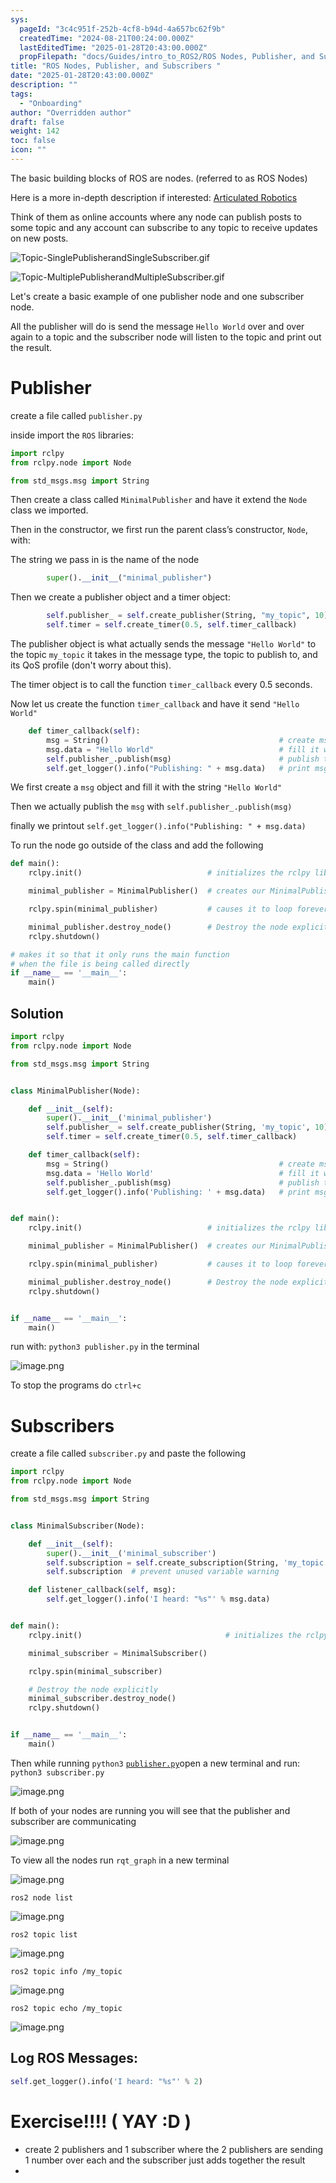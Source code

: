```yaml
---
sys:
  pageId: "3c4c951f-252b-4cf8-b94d-4a657bc62f9b"
  createdTime: "2024-08-21T00:24:00.000Z"
  lastEditedTime: "2025-01-28T20:43:00.000Z"
  propFilepath: "docs/Guides/intro_to_ROS2/ROS Nodes, Publisher, and Subscribers .md"
title: "ROS Nodes, Publisher, and Subscribers "
date: "2025-01-28T20:43:00.000Z"
description: ""
tags:
  - "Onboarding"
author: "Overridden author"
draft: false
weight: 142
toc: false
icon: ""
---
```


The basic building blocks of ROS are nodes. (referred to as ROS Nodes)

Here is a more in-depth description if interested: [Articulated Robotics](https://articulatedrobotics.xyz/tutorials/ready-for-ros/ros-overview#2-nodes)

Think of them as online accounts where any node can publish posts to some topic and any account can subscribe to any topic to receive updates on new posts.

![Topic-SinglePublisherandSingleSubscriber.gif](https://docs.ros.org/en/humble/_images/Topic-SinglePublisherandSingleSubscriber.gif)

![Topic-MultiplePublisherandMultipleSubscriber.gif](https://docs.ros.org/en/humble/_images/Topic-MultiplePublisherandMultipleSubscriber.gif)

Let's create a basic example of one publisher node and one subscriber node.

All the publisher will do is send the message `Hello World` over and over again to a topic and the subscriber node will listen to the topic and print out the result.

# Publisher

create a file called `publisher.py` 

inside import the `ROS` libraries:

```python
import rclpy
from rclpy.node import Node

from std_msgs.msg import String
```

Then create a class called `MinimalPublisher` and have it extend the `Node` class we imported.

Then in the constructor, we first run the parent class’s constructor, `Node`, with:

The string we pass in is the name of the node

```python
        super().__init__("minimal_publisher")
```

Then we create a publisher object and a timer object:

```python
        self.publisher_ = self.create_publisher(String, "my_topic", 10)
        self.timer = self.create_timer(0.5, self.timer_callback)
```

The publisher object is what actually sends the message `"Hello World"` to the topic `my_topic` it takes in the message type, the topic to publish to, and its QoS profile (don't worry about this).

The timer object is to call the function `timer_callback` every 0.5 seconds.

Now let us create the function `timer_callback` and have it send `"Hello World"`

```python
    def timer_callback(self):
        msg = String()                                      # create msg object
        msg.data = "Hello World"                            # fill it with data
        self.publisher_.publish(msg)                        # publish the message
        self.get_logger().info("Publishing: " + msg.data)   # print msg
```

We first create a `msg` object and fill it with the string `"Hello World"`

Then we actually publish the `msg` with `self.publisher_.publish(msg)`

finally we printout `self.get_logger().info("Publishing: " + msg.data)`

To run the node go outside of the class and add the following

```python
def main():
    rclpy.init()                            # initializes the rclpy library

    minimal_publisher = MinimalPublisher()  # creates our MinimalPublisher object

    rclpy.spin(minimal_publisher)           # causes it to loop forever

    minimal_publisher.destroy_node()        # Destroy the node explicitly
    rclpy.shutdown()

# makes it so that it only runs the main function
# when the file is being called directly
if __name__ == '__main__': 
    main()
```

## Solution

```python
import rclpy
from rclpy.node import Node

from std_msgs.msg import String


class MinimalPublisher(Node):

    def __init__(self):
        super().__init__('minimal_publisher')
        self.publisher_ = self.create_publisher(String, 'my_topic', 10)
        self.timer = self.create_timer(0.5, self.timer_callback)

    def timer_callback(self):
        msg = String()                                      # create msg object
        msg.data = 'Hello World'                            # fill it with data
        self.publisher_.publish(msg)                        # publish the message
        self.get_logger().info('Publishing: ' + msg.data)   # print msg


def main():
    rclpy.init()                            # initializes the rclpy library

    minimal_publisher = MinimalPublisher()  # creates our MinimalPublisher object

    rclpy.spin(minimal_publisher)           # causes it to loop forever

    minimal_publisher.destroy_node()        # Destroy the node explicitly
    rclpy.shutdown()


if __name__ == '__main__':
    main()
```

run with: `python3 publisher.py` in the terminal

![image.png](https://prod-files-secure.s3.us-west-2.amazonaws.com/d518164a-d88e-44d1-a4ee-3adb3bd8bce0/9214accb-ad5b-44f1-a31c-b3167c59138b/image.png?X-Amz-Algorithm=AWS4-HMAC-SHA256&X-Amz-Content-Sha256=UNSIGNED-PAYLOAD&X-Amz-Credential=ASIAZI2LB4662476BQH5%2F20250703%2Fus-west-2%2Fs3%2Faws4_request&X-Amz-Date=20250703T170923Z&X-Amz-Expires=3600&X-Amz-Security-Token=IQoJb3JpZ2luX2VjEBEaCXVzLXdlc3QtMiJHMEUCIQCZGRpV165BUqCVTN69tMqPKnZMj9FeMr%2Fvq6WIY%2FAhrQIgLFtwrV%2F%2B%2B3%2F8WHlF6HP2CKn%2FQTM85LZGCIJbpE0QHG4q%2FwMIGhAAGgw2Mzc0MjMxODM4MDUiDIdg3%2BvWCJsMdJ0FBCrcA6%2BzmMbClMYPHUzK9fE%2FiA5pgcb7Px%2FwjM5Xb7fLGPnbYnD1f7M679qKKKRlzc9EI2n8zybQrUSgX0nwsabdL1A%2FjewDii0f%2F1j0rrBiqlNraezdCdoUwKOKcpQicickflbRijYeylrSB8CejLYa12ewEqSRlHSF%2BbqXPj%2B8BgqkQqnFBal2DsslPuxKdMf9LMSWaJNHaOIa6vbIPwW%2FjfTOK%2BhTEZ9Z95xvIb%2FgPK7Wkxsrgc3Jey4a2CSa7%2FzKkX8HUq6jsLuaI6Danbwrn4WYdIy%2BJfns71nbo5pNaWLI5s524d0%2BcgsbroAVqMzj60TbRQFZwbePkJVV6zNx3j6nzwcRmdVLMq24Ddt0kt4Z9c4RMyShJoPq5chsmmRkAk%2BOxgTjZIOGMTv49%2Bllo1vpSn9OsN%2BnMyJhEqmLfTQPdwJFuSIWLKCnsr4t4Iztr801HT9kHf%2Fs%2BwRGT%2FIVgIHCOXb1qtfooEa%2BEGt2YCT5XmQ5Vn4FgJOQJbv7jlvH4QARKgKiHbcK9%2Bd5QoD40ONvGSXx0vYdTjjnLcxVghOF%2BSV8IsbhEdx2EZDfcqB4ovzhTi3U%2B4u5KbIDzLLBT74oWK0AjsOFLWjv8%2FzN6WhYXQVgTp4hK0ozMeqaMJrmmsMGOqUBoedPmdawspCuNcx4myWZEMIv3hCB4AzXnUdT8HTFFfT%2FDEagbi0DpCz0vdotKQ0PdIpifP9WadlXDBqZjpcgdexop3sytcY1NQ6ZJEZuiERQGRdQRxJD21PwBJegPPw%2Fie8GJ9%2F9dMIYjGN%2FVzZKlUcCRM%2F45KVzA%2BCpNCk0Mtd1%2FfNOWDfb9f%2BIRfCfkuyrCJC%2BYMqVFnywnYPsphtbtm7gfSOE&X-Amz-Signature=928c380ccec67bfb790c6b828a45a3b55e80a8b3cc8ad5045309c1f62a0763e4&X-Amz-SignedHeaders=host&x-amz-checksum-mode=ENABLED&x-id=GetObject)

To stop the programs do `ctrl+c`

# Subscribers

create a file called `subscriber.py` and paste the following

```python
import rclpy
from rclpy.node import Node

from std_msgs.msg import String


class MinimalSubscriber(Node):

    def __init__(self):
        super().__init__('minimal_subscriber')
        self.subscription = self.create_subscription(String, 'my_topic', self.listener_callback, 10)
        self.subscription  # prevent unused variable warning

    def listener_callback(self, msg):
        self.get_logger().info('I heard: "%s"' % msg.data)


def main():
    rclpy.init()                                # initializes the rclpy library

    minimal_subscriber = MinimalSubscriber()

    rclpy.spin(minimal_subscriber)

    # Destroy the node explicitly
    minimal_subscriber.destroy_node()
    rclpy.shutdown()


if __name__ == '__main__':
    main()
```

Then while running `python3` [`publisher.py`](http://publisher.py/)open a new terminal and run: `python3 subscriber.py` 

![image.png](https://prod-files-secure.s3.us-west-2.amazonaws.com/d518164a-d88e-44d1-a4ee-3adb3bd8bce0/611fccf2-c738-4dbd-94e9-98f209092866/image.png?X-Amz-Algorithm=AWS4-HMAC-SHA256&X-Amz-Content-Sha256=UNSIGNED-PAYLOAD&X-Amz-Credential=ASIAZI2LB4662476BQH5%2F20250703%2Fus-west-2%2Fs3%2Faws4_request&X-Amz-Date=20250703T170923Z&X-Amz-Expires=3600&X-Amz-Security-Token=IQoJb3JpZ2luX2VjEBEaCXVzLXdlc3QtMiJHMEUCIQCZGRpV165BUqCVTN69tMqPKnZMj9FeMr%2Fvq6WIY%2FAhrQIgLFtwrV%2F%2B%2B3%2F8WHlF6HP2CKn%2FQTM85LZGCIJbpE0QHG4q%2FwMIGhAAGgw2Mzc0MjMxODM4MDUiDIdg3%2BvWCJsMdJ0FBCrcA6%2BzmMbClMYPHUzK9fE%2FiA5pgcb7Px%2FwjM5Xb7fLGPnbYnD1f7M679qKKKRlzc9EI2n8zybQrUSgX0nwsabdL1A%2FjewDii0f%2F1j0rrBiqlNraezdCdoUwKOKcpQicickflbRijYeylrSB8CejLYa12ewEqSRlHSF%2BbqXPj%2B8BgqkQqnFBal2DsslPuxKdMf9LMSWaJNHaOIa6vbIPwW%2FjfTOK%2BhTEZ9Z95xvIb%2FgPK7Wkxsrgc3Jey4a2CSa7%2FzKkX8HUq6jsLuaI6Danbwrn4WYdIy%2BJfns71nbo5pNaWLI5s524d0%2BcgsbroAVqMzj60TbRQFZwbePkJVV6zNx3j6nzwcRmdVLMq24Ddt0kt4Z9c4RMyShJoPq5chsmmRkAk%2BOxgTjZIOGMTv49%2Bllo1vpSn9OsN%2BnMyJhEqmLfTQPdwJFuSIWLKCnsr4t4Iztr801HT9kHf%2Fs%2BwRGT%2FIVgIHCOXb1qtfooEa%2BEGt2YCT5XmQ5Vn4FgJOQJbv7jlvH4QARKgKiHbcK9%2Bd5QoD40ONvGSXx0vYdTjjnLcxVghOF%2BSV8IsbhEdx2EZDfcqB4ovzhTi3U%2B4u5KbIDzLLBT74oWK0AjsOFLWjv8%2FzN6WhYXQVgTp4hK0ozMeqaMJrmmsMGOqUBoedPmdawspCuNcx4myWZEMIv3hCB4AzXnUdT8HTFFfT%2FDEagbi0DpCz0vdotKQ0PdIpifP9WadlXDBqZjpcgdexop3sytcY1NQ6ZJEZuiERQGRdQRxJD21PwBJegPPw%2Fie8GJ9%2F9dMIYjGN%2FVzZKlUcCRM%2F45KVzA%2BCpNCk0Mtd1%2FfNOWDfb9f%2BIRfCfkuyrCJC%2BYMqVFnywnYPsphtbtm7gfSOE&X-Amz-Signature=d915917daacff0f0073fdc8a53e793dafcfceac8b6d74536c934d5aa61bb35c6&X-Amz-SignedHeaders=host&x-amz-checksum-mode=ENABLED&x-id=GetObject)

If both of your nodes are running you will see that the publisher and subscriber are communicating

![image.png](https://prod-files-secure.s3.us-west-2.amazonaws.com/d518164a-d88e-44d1-a4ee-3adb3bd8bce0/eea428b5-1cf0-43bb-a30b-81cbaf6c5c78/image.png?X-Amz-Algorithm=AWS4-HMAC-SHA256&X-Amz-Content-Sha256=UNSIGNED-PAYLOAD&X-Amz-Credential=ASIAZI2LB4662476BQH5%2F20250703%2Fus-west-2%2Fs3%2Faws4_request&X-Amz-Date=20250703T170923Z&X-Amz-Expires=3600&X-Amz-Security-Token=IQoJb3JpZ2luX2VjEBEaCXVzLXdlc3QtMiJHMEUCIQCZGRpV165BUqCVTN69tMqPKnZMj9FeMr%2Fvq6WIY%2FAhrQIgLFtwrV%2F%2B%2B3%2F8WHlF6HP2CKn%2FQTM85LZGCIJbpE0QHG4q%2FwMIGhAAGgw2Mzc0MjMxODM4MDUiDIdg3%2BvWCJsMdJ0FBCrcA6%2BzmMbClMYPHUzK9fE%2FiA5pgcb7Px%2FwjM5Xb7fLGPnbYnD1f7M679qKKKRlzc9EI2n8zybQrUSgX0nwsabdL1A%2FjewDii0f%2F1j0rrBiqlNraezdCdoUwKOKcpQicickflbRijYeylrSB8CejLYa12ewEqSRlHSF%2BbqXPj%2B8BgqkQqnFBal2DsslPuxKdMf9LMSWaJNHaOIa6vbIPwW%2FjfTOK%2BhTEZ9Z95xvIb%2FgPK7Wkxsrgc3Jey4a2CSa7%2FzKkX8HUq6jsLuaI6Danbwrn4WYdIy%2BJfns71nbo5pNaWLI5s524d0%2BcgsbroAVqMzj60TbRQFZwbePkJVV6zNx3j6nzwcRmdVLMq24Ddt0kt4Z9c4RMyShJoPq5chsmmRkAk%2BOxgTjZIOGMTv49%2Bllo1vpSn9OsN%2BnMyJhEqmLfTQPdwJFuSIWLKCnsr4t4Iztr801HT9kHf%2Fs%2BwRGT%2FIVgIHCOXb1qtfooEa%2BEGt2YCT5XmQ5Vn4FgJOQJbv7jlvH4QARKgKiHbcK9%2Bd5QoD40ONvGSXx0vYdTjjnLcxVghOF%2BSV8IsbhEdx2EZDfcqB4ovzhTi3U%2B4u5KbIDzLLBT74oWK0AjsOFLWjv8%2FzN6WhYXQVgTp4hK0ozMeqaMJrmmsMGOqUBoedPmdawspCuNcx4myWZEMIv3hCB4AzXnUdT8HTFFfT%2FDEagbi0DpCz0vdotKQ0PdIpifP9WadlXDBqZjpcgdexop3sytcY1NQ6ZJEZuiERQGRdQRxJD21PwBJegPPw%2Fie8GJ9%2F9dMIYjGN%2FVzZKlUcCRM%2F45KVzA%2BCpNCk0Mtd1%2FfNOWDfb9f%2BIRfCfkuyrCJC%2BYMqVFnywnYPsphtbtm7gfSOE&X-Amz-Signature=b174cb7dfdf00769823a685ca84dce1146b358feca40a1d26a1c576f7413285a&X-Amz-SignedHeaders=host&x-amz-checksum-mode=ENABLED&x-id=GetObject)

To view all the nodes run `rqt_graph` in a new terminal

![image.png](https://prod-files-secure.s3.us-west-2.amazonaws.com/d518164a-d88e-44d1-a4ee-3adb3bd8bce0/1d98e964-4318-4d62-b5c4-8c8f78368598/image.png?X-Amz-Algorithm=AWS4-HMAC-SHA256&X-Amz-Content-Sha256=UNSIGNED-PAYLOAD&X-Amz-Credential=ASIAZI2LB4662476BQH5%2F20250703%2Fus-west-2%2Fs3%2Faws4_request&X-Amz-Date=20250703T170923Z&X-Amz-Expires=3600&X-Amz-Security-Token=IQoJb3JpZ2luX2VjEBEaCXVzLXdlc3QtMiJHMEUCIQCZGRpV165BUqCVTN69tMqPKnZMj9FeMr%2Fvq6WIY%2FAhrQIgLFtwrV%2F%2B%2B3%2F8WHlF6HP2CKn%2FQTM85LZGCIJbpE0QHG4q%2FwMIGhAAGgw2Mzc0MjMxODM4MDUiDIdg3%2BvWCJsMdJ0FBCrcA6%2BzmMbClMYPHUzK9fE%2FiA5pgcb7Px%2FwjM5Xb7fLGPnbYnD1f7M679qKKKRlzc9EI2n8zybQrUSgX0nwsabdL1A%2FjewDii0f%2F1j0rrBiqlNraezdCdoUwKOKcpQicickflbRijYeylrSB8CejLYa12ewEqSRlHSF%2BbqXPj%2B8BgqkQqnFBal2DsslPuxKdMf9LMSWaJNHaOIa6vbIPwW%2FjfTOK%2BhTEZ9Z95xvIb%2FgPK7Wkxsrgc3Jey4a2CSa7%2FzKkX8HUq6jsLuaI6Danbwrn4WYdIy%2BJfns71nbo5pNaWLI5s524d0%2BcgsbroAVqMzj60TbRQFZwbePkJVV6zNx3j6nzwcRmdVLMq24Ddt0kt4Z9c4RMyShJoPq5chsmmRkAk%2BOxgTjZIOGMTv49%2Bllo1vpSn9OsN%2BnMyJhEqmLfTQPdwJFuSIWLKCnsr4t4Iztr801HT9kHf%2Fs%2BwRGT%2FIVgIHCOXb1qtfooEa%2BEGt2YCT5XmQ5Vn4FgJOQJbv7jlvH4QARKgKiHbcK9%2Bd5QoD40ONvGSXx0vYdTjjnLcxVghOF%2BSV8IsbhEdx2EZDfcqB4ovzhTi3U%2B4u5KbIDzLLBT74oWK0AjsOFLWjv8%2FzN6WhYXQVgTp4hK0ozMeqaMJrmmsMGOqUBoedPmdawspCuNcx4myWZEMIv3hCB4AzXnUdT8HTFFfT%2FDEagbi0DpCz0vdotKQ0PdIpifP9WadlXDBqZjpcgdexop3sytcY1NQ6ZJEZuiERQGRdQRxJD21PwBJegPPw%2Fie8GJ9%2F9dMIYjGN%2FVzZKlUcCRM%2F45KVzA%2BCpNCk0Mtd1%2FfNOWDfb9f%2BIRfCfkuyrCJC%2BYMqVFnywnYPsphtbtm7gfSOE&X-Amz-Signature=9cacc8c4f7d11497c682eca679748d9ef1ada8137e62bb2a69411a2f2cfc601b&X-Amz-SignedHeaders=host&x-amz-checksum-mode=ENABLED&x-id=GetObject)

`ros2 node list`

![image.png](https://prod-files-secure.s3.us-west-2.amazonaws.com/d518164a-d88e-44d1-a4ee-3adb3bd8bce0/680ac8cf-e6d9-4164-9ece-5b9a6fccffee/image.png?X-Amz-Algorithm=AWS4-HMAC-SHA256&X-Amz-Content-Sha256=UNSIGNED-PAYLOAD&X-Amz-Credential=ASIAZI2LB4662476BQH5%2F20250703%2Fus-west-2%2Fs3%2Faws4_request&X-Amz-Date=20250703T170923Z&X-Amz-Expires=3600&X-Amz-Security-Token=IQoJb3JpZ2luX2VjEBEaCXVzLXdlc3QtMiJHMEUCIQCZGRpV165BUqCVTN69tMqPKnZMj9FeMr%2Fvq6WIY%2FAhrQIgLFtwrV%2F%2B%2B3%2F8WHlF6HP2CKn%2FQTM85LZGCIJbpE0QHG4q%2FwMIGhAAGgw2Mzc0MjMxODM4MDUiDIdg3%2BvWCJsMdJ0FBCrcA6%2BzmMbClMYPHUzK9fE%2FiA5pgcb7Px%2FwjM5Xb7fLGPnbYnD1f7M679qKKKRlzc9EI2n8zybQrUSgX0nwsabdL1A%2FjewDii0f%2F1j0rrBiqlNraezdCdoUwKOKcpQicickflbRijYeylrSB8CejLYa12ewEqSRlHSF%2BbqXPj%2B8BgqkQqnFBal2DsslPuxKdMf9LMSWaJNHaOIa6vbIPwW%2FjfTOK%2BhTEZ9Z95xvIb%2FgPK7Wkxsrgc3Jey4a2CSa7%2FzKkX8HUq6jsLuaI6Danbwrn4WYdIy%2BJfns71nbo5pNaWLI5s524d0%2BcgsbroAVqMzj60TbRQFZwbePkJVV6zNx3j6nzwcRmdVLMq24Ddt0kt4Z9c4RMyShJoPq5chsmmRkAk%2BOxgTjZIOGMTv49%2Bllo1vpSn9OsN%2BnMyJhEqmLfTQPdwJFuSIWLKCnsr4t4Iztr801HT9kHf%2Fs%2BwRGT%2FIVgIHCOXb1qtfooEa%2BEGt2YCT5XmQ5Vn4FgJOQJbv7jlvH4QARKgKiHbcK9%2Bd5QoD40ONvGSXx0vYdTjjnLcxVghOF%2BSV8IsbhEdx2EZDfcqB4ovzhTi3U%2B4u5KbIDzLLBT74oWK0AjsOFLWjv8%2FzN6WhYXQVgTp4hK0ozMeqaMJrmmsMGOqUBoedPmdawspCuNcx4myWZEMIv3hCB4AzXnUdT8HTFFfT%2FDEagbi0DpCz0vdotKQ0PdIpifP9WadlXDBqZjpcgdexop3sytcY1NQ6ZJEZuiERQGRdQRxJD21PwBJegPPw%2Fie8GJ9%2F9dMIYjGN%2FVzZKlUcCRM%2F45KVzA%2BCpNCk0Mtd1%2FfNOWDfb9f%2BIRfCfkuyrCJC%2BYMqVFnywnYPsphtbtm7gfSOE&X-Amz-Signature=a3d309d87ba46eb8c2219939a41c4cded6de6566a7bc3be089c776d9cd8ec036&X-Amz-SignedHeaders=host&x-amz-checksum-mode=ENABLED&x-id=GetObject)

`ros2 topic list`

![image.png](https://prod-files-secure.s3.us-west-2.amazonaws.com/d518164a-d88e-44d1-a4ee-3adb3bd8bce0/eee2ebe1-27ef-4a4a-96fb-2ca54126fb29/image.png?X-Amz-Algorithm=AWS4-HMAC-SHA256&X-Amz-Content-Sha256=UNSIGNED-PAYLOAD&X-Amz-Credential=ASIAZI2LB4662476BQH5%2F20250703%2Fus-west-2%2Fs3%2Faws4_request&X-Amz-Date=20250703T170923Z&X-Amz-Expires=3600&X-Amz-Security-Token=IQoJb3JpZ2luX2VjEBEaCXVzLXdlc3QtMiJHMEUCIQCZGRpV165BUqCVTN69tMqPKnZMj9FeMr%2Fvq6WIY%2FAhrQIgLFtwrV%2F%2B%2B3%2F8WHlF6HP2CKn%2FQTM85LZGCIJbpE0QHG4q%2FwMIGhAAGgw2Mzc0MjMxODM4MDUiDIdg3%2BvWCJsMdJ0FBCrcA6%2BzmMbClMYPHUzK9fE%2FiA5pgcb7Px%2FwjM5Xb7fLGPnbYnD1f7M679qKKKRlzc9EI2n8zybQrUSgX0nwsabdL1A%2FjewDii0f%2F1j0rrBiqlNraezdCdoUwKOKcpQicickflbRijYeylrSB8CejLYa12ewEqSRlHSF%2BbqXPj%2B8BgqkQqnFBal2DsslPuxKdMf9LMSWaJNHaOIa6vbIPwW%2FjfTOK%2BhTEZ9Z95xvIb%2FgPK7Wkxsrgc3Jey4a2CSa7%2FzKkX8HUq6jsLuaI6Danbwrn4WYdIy%2BJfns71nbo5pNaWLI5s524d0%2BcgsbroAVqMzj60TbRQFZwbePkJVV6zNx3j6nzwcRmdVLMq24Ddt0kt4Z9c4RMyShJoPq5chsmmRkAk%2BOxgTjZIOGMTv49%2Bllo1vpSn9OsN%2BnMyJhEqmLfTQPdwJFuSIWLKCnsr4t4Iztr801HT9kHf%2Fs%2BwRGT%2FIVgIHCOXb1qtfooEa%2BEGt2YCT5XmQ5Vn4FgJOQJbv7jlvH4QARKgKiHbcK9%2Bd5QoD40ONvGSXx0vYdTjjnLcxVghOF%2BSV8IsbhEdx2EZDfcqB4ovzhTi3U%2B4u5KbIDzLLBT74oWK0AjsOFLWjv8%2FzN6WhYXQVgTp4hK0ozMeqaMJrmmsMGOqUBoedPmdawspCuNcx4myWZEMIv3hCB4AzXnUdT8HTFFfT%2FDEagbi0DpCz0vdotKQ0PdIpifP9WadlXDBqZjpcgdexop3sytcY1NQ6ZJEZuiERQGRdQRxJD21PwBJegPPw%2Fie8GJ9%2F9dMIYjGN%2FVzZKlUcCRM%2F45KVzA%2BCpNCk0Mtd1%2FfNOWDfb9f%2BIRfCfkuyrCJC%2BYMqVFnywnYPsphtbtm7gfSOE&X-Amz-Signature=d5f74b8b6e63a58d86ca9d47b44bb6baeb7fc01ae63180e07bc881d6c0dc8ccc&X-Amz-SignedHeaders=host&x-amz-checksum-mode=ENABLED&x-id=GetObject)

`ros2 topic info /my_topic`

![image.png](https://prod-files-secure.s3.us-west-2.amazonaws.com/d518164a-d88e-44d1-a4ee-3adb3bd8bce0/6288ef12-cb9e-406f-b9eb-65feed3a9011/image.png?X-Amz-Algorithm=AWS4-HMAC-SHA256&X-Amz-Content-Sha256=UNSIGNED-PAYLOAD&X-Amz-Credential=ASIAZI2LB4662476BQH5%2F20250703%2Fus-west-2%2Fs3%2Faws4_request&X-Amz-Date=20250703T170923Z&X-Amz-Expires=3600&X-Amz-Security-Token=IQoJb3JpZ2luX2VjEBEaCXVzLXdlc3QtMiJHMEUCIQCZGRpV165BUqCVTN69tMqPKnZMj9FeMr%2Fvq6WIY%2FAhrQIgLFtwrV%2F%2B%2B3%2F8WHlF6HP2CKn%2FQTM85LZGCIJbpE0QHG4q%2FwMIGhAAGgw2Mzc0MjMxODM4MDUiDIdg3%2BvWCJsMdJ0FBCrcA6%2BzmMbClMYPHUzK9fE%2FiA5pgcb7Px%2FwjM5Xb7fLGPnbYnD1f7M679qKKKRlzc9EI2n8zybQrUSgX0nwsabdL1A%2FjewDii0f%2F1j0rrBiqlNraezdCdoUwKOKcpQicickflbRijYeylrSB8CejLYa12ewEqSRlHSF%2BbqXPj%2B8BgqkQqnFBal2DsslPuxKdMf9LMSWaJNHaOIa6vbIPwW%2FjfTOK%2BhTEZ9Z95xvIb%2FgPK7Wkxsrgc3Jey4a2CSa7%2FzKkX8HUq6jsLuaI6Danbwrn4WYdIy%2BJfns71nbo5pNaWLI5s524d0%2BcgsbroAVqMzj60TbRQFZwbePkJVV6zNx3j6nzwcRmdVLMq24Ddt0kt4Z9c4RMyShJoPq5chsmmRkAk%2BOxgTjZIOGMTv49%2Bllo1vpSn9OsN%2BnMyJhEqmLfTQPdwJFuSIWLKCnsr4t4Iztr801HT9kHf%2Fs%2BwRGT%2FIVgIHCOXb1qtfooEa%2BEGt2YCT5XmQ5Vn4FgJOQJbv7jlvH4QARKgKiHbcK9%2Bd5QoD40ONvGSXx0vYdTjjnLcxVghOF%2BSV8IsbhEdx2EZDfcqB4ovzhTi3U%2B4u5KbIDzLLBT74oWK0AjsOFLWjv8%2FzN6WhYXQVgTp4hK0ozMeqaMJrmmsMGOqUBoedPmdawspCuNcx4myWZEMIv3hCB4AzXnUdT8HTFFfT%2FDEagbi0DpCz0vdotKQ0PdIpifP9WadlXDBqZjpcgdexop3sytcY1NQ6ZJEZuiERQGRdQRxJD21PwBJegPPw%2Fie8GJ9%2F9dMIYjGN%2FVzZKlUcCRM%2F45KVzA%2BCpNCk0Mtd1%2FfNOWDfb9f%2BIRfCfkuyrCJC%2BYMqVFnywnYPsphtbtm7gfSOE&X-Amz-Signature=154b515524a7b885f3a074bc96d870dd8f1dd82477a75886f68a267a73b70ae3&X-Amz-SignedHeaders=host&x-amz-checksum-mode=ENABLED&x-id=GetObject)

`ros2 topic echo /my_topic`

![image.png](https://prod-files-secure.s3.us-west-2.amazonaws.com/d518164a-d88e-44d1-a4ee-3adb3bd8bce0/0a6fcb4d-422d-4a6c-a803-749ef4adf2c6/image.png?X-Amz-Algorithm=AWS4-HMAC-SHA256&X-Amz-Content-Sha256=UNSIGNED-PAYLOAD&X-Amz-Credential=ASIAZI2LB4662476BQH5%2F20250703%2Fus-west-2%2Fs3%2Faws4_request&X-Amz-Date=20250703T170923Z&X-Amz-Expires=3600&X-Amz-Security-Token=IQoJb3JpZ2luX2VjEBEaCXVzLXdlc3QtMiJHMEUCIQCZGRpV165BUqCVTN69tMqPKnZMj9FeMr%2Fvq6WIY%2FAhrQIgLFtwrV%2F%2B%2B3%2F8WHlF6HP2CKn%2FQTM85LZGCIJbpE0QHG4q%2FwMIGhAAGgw2Mzc0MjMxODM4MDUiDIdg3%2BvWCJsMdJ0FBCrcA6%2BzmMbClMYPHUzK9fE%2FiA5pgcb7Px%2FwjM5Xb7fLGPnbYnD1f7M679qKKKRlzc9EI2n8zybQrUSgX0nwsabdL1A%2FjewDii0f%2F1j0rrBiqlNraezdCdoUwKOKcpQicickflbRijYeylrSB8CejLYa12ewEqSRlHSF%2BbqXPj%2B8BgqkQqnFBal2DsslPuxKdMf9LMSWaJNHaOIa6vbIPwW%2FjfTOK%2BhTEZ9Z95xvIb%2FgPK7Wkxsrgc3Jey4a2CSa7%2FzKkX8HUq6jsLuaI6Danbwrn4WYdIy%2BJfns71nbo5pNaWLI5s524d0%2BcgsbroAVqMzj60TbRQFZwbePkJVV6zNx3j6nzwcRmdVLMq24Ddt0kt4Z9c4RMyShJoPq5chsmmRkAk%2BOxgTjZIOGMTv49%2Bllo1vpSn9OsN%2BnMyJhEqmLfTQPdwJFuSIWLKCnsr4t4Iztr801HT9kHf%2Fs%2BwRGT%2FIVgIHCOXb1qtfooEa%2BEGt2YCT5XmQ5Vn4FgJOQJbv7jlvH4QARKgKiHbcK9%2Bd5QoD40ONvGSXx0vYdTjjnLcxVghOF%2BSV8IsbhEdx2EZDfcqB4ovzhTi3U%2B4u5KbIDzLLBT74oWK0AjsOFLWjv8%2FzN6WhYXQVgTp4hK0ozMeqaMJrmmsMGOqUBoedPmdawspCuNcx4myWZEMIv3hCB4AzXnUdT8HTFFfT%2FDEagbi0DpCz0vdotKQ0PdIpifP9WadlXDBqZjpcgdexop3sytcY1NQ6ZJEZuiERQGRdQRxJD21PwBJegPPw%2Fie8GJ9%2F9dMIYjGN%2FVzZKlUcCRM%2F45KVzA%2BCpNCk0Mtd1%2FfNOWDfb9f%2BIRfCfkuyrCJC%2BYMqVFnywnYPsphtbtm7gfSOE&X-Amz-Signature=72d55d6b7b17ef78c7fd88d0674666d8581f9909c170906256874ea84233d80a&X-Amz-SignedHeaders=host&x-amz-checksum-mode=ENABLED&x-id=GetObject)

## Log ROS Messages:

```python
self.get_logger().info('I heard: "%s"' % 2)
```

# Exercise!!!! ( YAY :D )

- create 2 publishers and 1 subscriber where the 2 publishers are sending 1 number over each and the subscriber just adds together the result
- 

